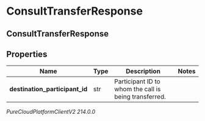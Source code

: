 # ConsultTransferResponse

## ConsultTransferResponse

## Properties

|Name | Type | Description | Notes|
|------------ | ------------- | ------------- | -------------|
| **destination_participant_id** | str | Participant ID to whom the call is being transferred. | |



_PureCloudPlatformClientV2 214.0.0_
